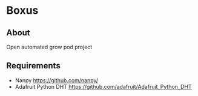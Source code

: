 Boxus
=====

## About
Open automated grow pod project


## Requirements

* Nanpy https://github.com/nanpy/
* Adafruit Python DHT https://github.com/adafruit/Adafruit_Python_DHT
